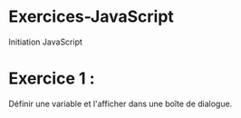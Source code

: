 # Exercices-JavaScript
Initiation JavaScript

# Exercice 1 :

Définir une variable et l'afficher dans une boîte de dialogue.
